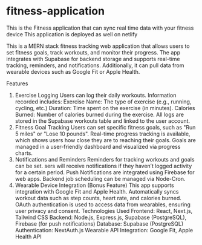 # fitness-application
This is the Fitness application that can sync real time data with your fitness device
This application is deployed as well on netlify


This is a MERN stack fitness tracking web application that allows users to set fitness goals, track workouts, and monitor their progress. The app integrates with Supabase for backend storage and supports real-time tracking, reminders, and notifications. Additionally, it can pull data from wearable devices such as Google Fit or Apple Health.

Features
1. Exercise Logging
      Users can log their daily workouts.
      Information recorded includes:
      Exercise Name: The type of exercise (e.g., running, cycling, etc.)
      Duration: Time spent on the exercise (in minutes).
      Calories Burned: Number of calories burned during the exercise.
      All logs are stored in the Supabase workouts table and linked to the user account.
2. Fitness Goal Tracking
      Users can set specific fitness goals, such as "Run 5 miles" or "Lose 10 pounds".
      Real-time progress tracking is available, which shows users how close they are to reaching their goals.
      Goals are managed in a user-friendly dashboard and visualized via progress charts.
3. Notifications and Reminders
      Reminders for tracking workouts and goals can be set.
      sers will receive notifications if they haven’t logged activity for a certain period.
      Push Notifications are integrated using Firebase for web apps.
      Backend job scheduling can be managed via Node-Cron.
4. Wearable Device Integration (Bonus Feature)
      This app supports integration with Google Fit and Apple Health.
      Automatically syncs workout data such as step counts, heart rate, and calories burned.
      OAuth authentication is used to access data from wearables, ensuring user privacy and consent.
Technologies Used
      Frontend: React, Next.js, Tailwind CSS
      Backend: Node.js, Express.js, Supabase (PostgreSQL), Firebase (for push notifications)
      Database: Supabase (PostgreSQL)
      Authentication: NextAuth.js
      Wearable API Integration: Google Fit, Apple Health API
